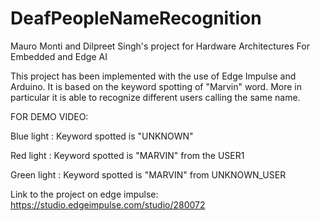 # DeafPeopleNameRecognition
Mauro Monti and Dilpreet Singh's project for Hardware Architectures For Embedded and Edge AI

This project has been implemented with the use of Edge Impulse and Arduino. It is based on the keyword spotting of "Marvin" word.
More in particular it is able to recognize different users calling the same name.

FOR DEMO VIDEO: 

Blue light : Keyword spotted is "UNKNOWN"

Red light : Keyword spotted is "MARVIN" from the USER1

Green light : Keyword spotted is "MARVIN" from UNKNOWN_USER


Link to the project on edge impulse: https://studio.edgeimpulse.com/studio/280072


